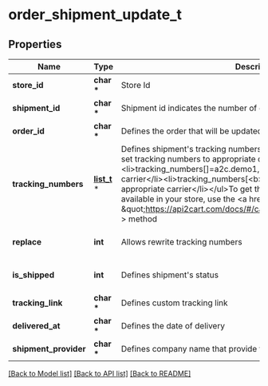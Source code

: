 # order_shipment_update_t

## Properties
Name | Type | Description | Notes
------------ | ------------- | ------------- | -------------
**store_id** | **char \*** | Store Id | [optional] 
**shipment_id** | **char \*** | Shipment id indicates the number of delivery | 
**order_id** | **char \*** | Defines the order that will be updated | [optional] 
**tracking_numbers** | [**list_t**](order_shipment_add_tracking_numbers_inner.md) \* | Defines shipment&#39;s tracking numbers that have to be added&lt;/br&gt; How set tracking numbers to appropriate carrier:&lt;ul&gt;&lt;li&gt;tracking_numbers[]&#x3D;a2c.demo1,a2c.demo2 - set default carrier&lt;/li&gt;&lt;li&gt;tracking_numbers[&lt;b&gt;carrier_id&lt;/b&gt;]&#x3D;a2c.demo - set appropriate carrier&lt;/li&gt;&lt;/ul&gt;To get the list of carriers IDs that are available in your store, use the &lt;a href &#x3D; \&quot;https://api2cart.com/docs/#/cart/CartInfo\&quot;&gt;cart.info&lt;/a &gt; method | [optional] 
**replace** | **int** | Allows rewrite tracking numbers | [optional] [default to true]
**is_shipped** | **int** | Defines shipment&#39;s status | [optional] [default to true]
**tracking_link** | **char \*** | Defines custom tracking link | [optional] 
**delivered_at** | **char \*** | Defines the date of delivery | [optional] 
**shipment_provider** | **char \*** | Defines company name that provide tracking of shipment | [optional] 

[[Back to Model list]](../README.md#documentation-for-models) [[Back to API list]](../README.md#documentation-for-api-endpoints) [[Back to README]](../README.md)


